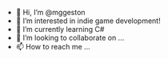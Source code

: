 - 👋 Hi, I’m @mggeston
- 👀 I’m interested in indie game development!
- 🌱 I’m currently learning C#
- 💞️ I’m looking to collaborate on ...
- 📫 How to reach me ...

<!---
mggeston/mggeston is a ✨ special ✨ repository because its `README.md` (this file) appears on your GitHub profile.
You can click the Preview link to take a look at your changes.
--->
